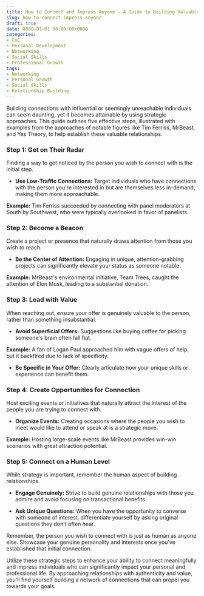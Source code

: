 ```yaml
---
title: How to Connect and Impress Anyone - A Guide to Building Valuable Relationships
slug: how-to-connect-impress-anyone
draft: true
date: 0000-01-01 00:00:00+0000
categories:
- CoC
- Personal Development
- Networking
- Social Skills
- Professional Growth
tags:
- Networking
- Personal Growth
- Social Skills
- Relationship Building
---
```


Building connections with influential or seemingly unreachable individuals can seem daunting, yet it becomes attainable by using strategic approaches. This guide outlines five effective steps, illustrated with examples from the approaches of notable figures like Tim Ferriss, MrBeast, and Yes Theory, to help establish these valuable relationships.

### Step 1: Get on Their Radar

Finding a way to get noticed by the person you wish to connect with is the initial step.

- **Use Low-Traffic Connections:** Target individuals who have connections with the person you're interested in but are themselves less in-demand, making them more approachable.

**Example:** Tim Ferriss succeeded by connecting with panel moderators at South by Southwest, who were typically overlooked in favor of panelists.

### Step 2: Become a Beacon

Create a project or presence that naturally draws attention from those you wish to reach.

- **Be the Center of Attention:** Engaging in unique, attention-grabbing projects can significantly elevate your status as someone notable.

**Example:** MrBeast's environmental initiative, Team Trees, caught the attention of Elon Musk, leading to a substantial donation.

### Step 3: Lead with Value

When reaching out, ensure your offer is genuinely valuable to the person, rather than something insubstantial.

- **Avoid Superficial Offers:** Suggestions like buying coffee for picking someone's brain often fall flat.

**Example:** A fan of Logan Paul approached him with vague offers of help, but it backfired due to lack of specificity.

- **Be Specific in Your Offer:** Clearly articulate how your unique skills or experience can benefit them.

### Step 4: Create Opportunities for Connection

Host exciting events or initiatives that naturally attract the interest of the people you are trying to connect with.

- **Organize Events:** Creating occasions where the people you wish to meet would like to attend or speak at is a strategic move.

**Example:** Hosting large-scale events like MrBeast provides win-win scenarios with great attraction potential.

### Step 5: Connect on a Human Level

While strategy is important, remember the human aspect of building relationships.

- **Engage Genuinely:** Strive to build genuine relationships with those you admire and avoid focusing on transactional benefits.

- **Ask Unique Questions:** When you have the opportunity to converse with someone of interest, differentiate yourself by asking original questions they don't often hear.

Remember, the person you wish to connect with is just as human as anyone else. Showcase your genuine personality and interests once you've established that initial connection.

Utilize these strategic steps to enhance your ability to connect meaningfully and impress individuals who can significantly impact your personal and professional life. By approaching relationships with authenticity and value, you'll find yourself building a network of connections that can propel you towards your goals.
